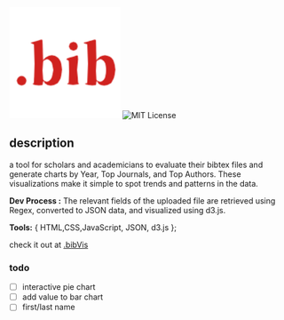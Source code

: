 
![Logo](src/Logo.png) ![MIT License](https://img.shields.io/badge/License-MIT-green.svg)

## description
a tool for scholars and academicians to evaluate their bibtex files and generate charts by Year, Top Journals, and Top Authors. These visualizations make it simple to spot trends and patterns in the data.

**Dev Process :**
The relevant fields of the uploaded file are retrieved using Regex, converted to JSON data, and visualized using d3.js.

**Tools:** {
HTML,CSS,JavaScript,
JSON,
d3.js
};

check it out at [.bibVis](https://ithar14.github.io/bibVis/)
### todo

- [ ] interactive pie chart
- [ ] add value to bar chart
- [ ] first/last name
